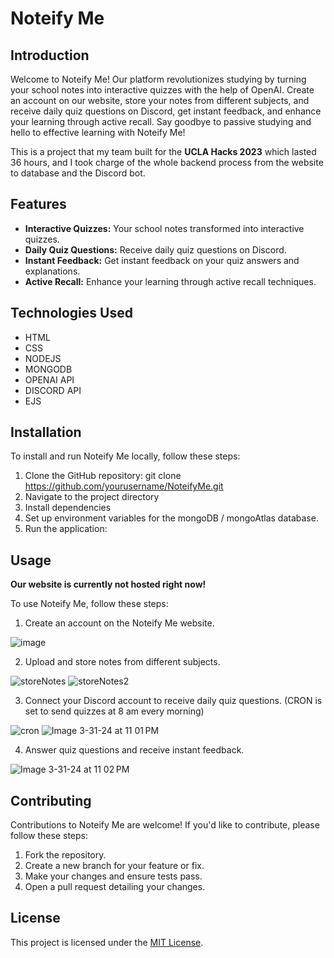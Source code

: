 # Noteify Me

## Introduction

Welcome to Noteify Me! Our platform revolutionizes studying by turning your school notes into interactive quizzes with the help of OpenAI. Create an account on our website, store your notes from different subjects, and receive daily quiz questions on Discord, get instant feedback, and enhance your learning through active recall. Say goodbye to passive studying and hello to effective learning with Noteify Me!

This is a project that my team built for the <b>UCLA Hacks 2023</b> which lasted 36 hours, and I took charge of the whole backend process from the website to database and the Discord bot.

## Features

- **Interactive Quizzes:** Your school notes transformed into interactive quizzes.
- **Daily Quiz Questions:** Receive daily quiz questions on Discord.
- **Instant Feedback:** Get instant feedback on your quiz answers and explanations.
- **Active Recall:** Enhance your learning through active recall techniques.

## Technologies Used
* HTML
* CSS
* NODEJS
* MONGODB
* OPENAI API
* DISCORD API
* EJS

## Installation

To install and run Noteify Me locally, follow these steps:

1. Clone the GitHub repository: git clone https://github.com/yourusername/NoteifyMe.git
2. Navigate to the project directory
3. Install dependencies
4. Set up environment variables for the mongoDB / mongoAtlas database.
5. Run the application:

## Usage

<b>Our website is currently not hosted right now!</b>

To use Noteify Me, follow these steps:

1. Create an account on the Noteify Me website.
   
![image](https://github.com/linnkhant07/NoteifyMe-UCLA-HACKS23/assets/68958137/6bccf628-43a1-4eb3-a8ed-e2960c359831)

2. Upload and store notes from different subjects.
   
![storeNotes](https://github.com/linnkhant07/NoteifyMe-UCLA-HACKS23/assets/68958137/854c3756-6578-4363-805f-7ff93e2e3626)
![storeNotes2](https://github.com/linnkhant07/NoteifyMe-UCLA-HACKS23/assets/68958137/44c14455-8b49-441f-bfb9-0e94f0777229)

3. Connect your Discord account to receive daily quiz questions. (CRON is set to send quizzes at 8 am every morning)
   
![cron](https://github.com/linnkhant07/NoteifyMe-UCLA-HACKS23/assets/68958137/2ea9b215-7ed5-4435-95e8-7b195dca9aa5)
![Image 3-31-24 at 11 01 PM](https://github.com/linnkhant07/NoteifyMe-UCLA-HACKS23/assets/68958137/c8e9d96c-2e8a-4211-aeef-637d94a741e0)

4. Answer quiz questions and receive instant feedback.
   
![Image 3-31-24 at 11 02 PM](https://github.com/linnkhant07/NoteifyMe-UCLA-HACKS23/assets/68958137/393e2daf-b1e8-47ea-ae9b-f9d75ceddb50)


## Contributing

Contributions to Noteify Me are welcome! If you'd like to contribute, please follow these steps:

1. Fork the repository.
2. Create a new branch for your feature or fix.
3. Make your changes and ensure tests pass.
4. Open a pull request detailing your changes.

## License

This project is licensed under the [MIT License](LICENSE).

